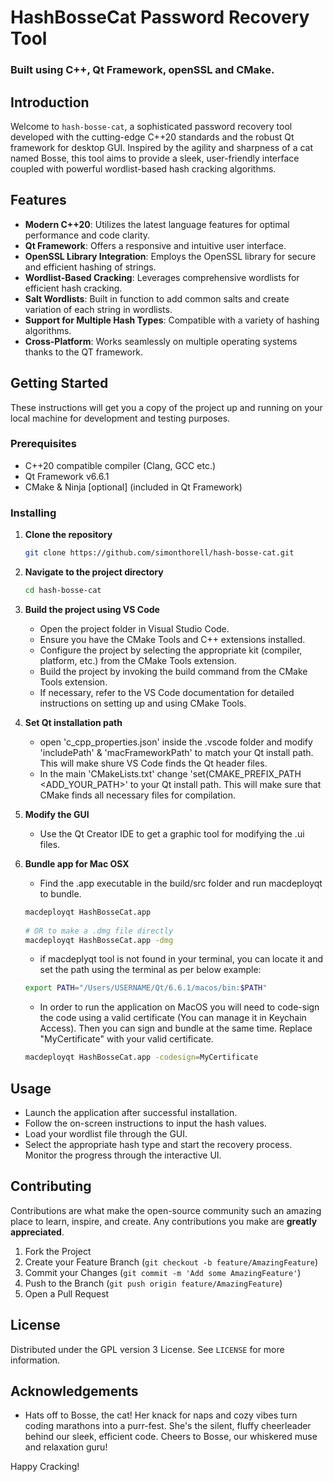 # HashBosseCat Password Recovery Tool
### Built using C++, Qt Framework, openSSL and CMake.

## Introduction
Welcome to `hash-bosse-cat`, a sophisticated password recovery tool developed with the cutting-edge C++20 standards and the robust Qt framework for desktop GUI. Inspired by the agility and sharpness of a cat named Bosse, this tool aims to provide a sleek, user-friendly interface coupled with powerful wordlist-based hash cracking algorithms.

## Features
- **Modern C++20**: Utilizes the latest language features for optimal performance and code clarity.
- **Qt Framework**: Offers a responsive and intuitive user interface.
- **OpenSSL Library Integration**: Employs the OpenSSL library for secure and efficient hashing of strings.
- **Wordlist-Based Cracking**: Leverages comprehensive wordlists for efficient hash cracking.
- **Salt Wordlists**: Built in function to add common salts and create variation of each string in wordlists.
- **Support for Multiple Hash Types**: Compatible with a variety of hashing algorithms.
- **Cross-Platform**: Works seamlessly on multiple operating systems thanks to the QT framework.

## Getting Started
These instructions will get you a copy of the project up and running on your local machine for development and testing purposes.

### Prerequisites
- C++20 compatible compiler (Clang, GCC etc.)
- Qt Framework v6.6.1
- CMake & Ninja [optional] (included in Qt Framework)

### Installing
1. **Clone the repository**
    ```bash
    git clone https://github.com/simonthorell/hash-bosse-cat.git
    ```
2. **Navigate to the project directory**
    ```bash
    cd hash-bosse-cat
    ```
3. **Build the project using VS Code**
    - Open the project folder in Visual Studio Code.
    - Ensure you have the CMake Tools and C++ extensions installed.
    - Configure the project by selecting the appropriate kit (compiler, platform, etc.) from the CMake Tools extension.
    - Build the project by invoking the build command from the CMake Tools extension.
    - If necessary, refer to the VS Code documentation for detailed instructions on setting up and using CMake Tools.

4. **Set Qt installation path**
    - open 'c_cpp_properties.json' inside the .vscode folder and modify 'includePath' & 'macFrameworkPath' to match your Qt install path. This will make shure VS Code finds the Qt header files.
    - In the main 'CMakeLists.txt' change 'set(CMAKE_PREFIX_PATH <ADD_YOUR_PATH>' to your Qt install path. This will make sure that CMake finds all necessary files for compilation.

5. **Modify the GUI**
    - Use the Qt Creator IDE to get a graphic tool for modifying the .ui files.

6. **Bundle app for Mac OSX**
    - Find the .app executable in the build/src folder and run macdeployqt to bundle.
    ```bash
    macdeployqt HashBosseCat.app  
      
    # OR to make a .dmg file directly  
    macdeployqt HashBosseCat.app -dmg
    ```
    - if macdeplyqt tool is not found in your terminal, you can locate it and set the path using the terminal as per below example:
    ```bash
    export PATH="/Users/USERNAME/Qt/6.6.1/macos/bin:$PATH"
    ```
    - In order to run the application on MacOS you will need to code-sign the code using a valid certificate (You can manage it in Keychain Access). Then you can sign and bundle at the same time. Replace "MyCertificate" with your valid certificate.
    ```bash
    macdeployqt HashBosseCat.app -codesign=MyCertificate
    ```

## Usage
- Launch the application after successful installation.
- Follow the on-screen instructions to input the hash values.
- Load your wordlist file through the GUI.
- Select the appropriate hash type and start the recovery process. Monitor the progress through the interactive UI.

## Contributing
Contributions are what make the open-source community such an amazing place to learn, inspire, and create. Any contributions you make are **greatly appreciated**.

1. Fork the Project
2. Create your Feature Branch (`git checkout -b feature/AmazingFeature`)
3. Commit your Changes (`git commit -m 'Add some AmazingFeature'`)
4. Push to the Branch (`git push origin feature/AmazingFeature`)
5. Open a Pull Request

## License
Distributed under the GPL version 3 License. See `LICENSE` for more information.  

## Acknowledgements
- Hats off to Bosse, the cat! Her knack for naps and cozy vibes turn coding marathons into a purr-fest. She's the silent, fluffy cheerleader behind our sleek, efficient code. Cheers to Bosse, our whiskered muse and relaxation guru!

Happy Cracking!